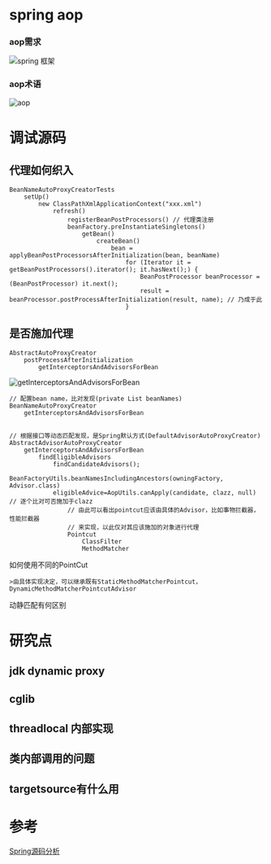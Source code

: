 # spring aop #
### **aop需求** ###
![spring 框架](https://user-images.githubusercontent.com/2216435/65569139-12308d80-df8f-11e9-9a3c-e9d7b2498941.png)

### **aop术语** ###
![aop](https://user-images.githubusercontent.com/2216435/65569137-10ff6080-df8f-11e9-84a1-4365be5b69cb.png)

# 调试源码 #

## 代理如何织入 ##

    BeanNameAutoProxyCreatorTests
		setUp()
			new ClassPathXmlApplicationContext("xxx.xml")
				refresh()
					registerBeanPostProcessors() // 代理类注册
					beanFactory.preInstantiateSingletons()
						getBean()
							createBean()
								bean = applyBeanPostProcessorsAfterInitialization(bean, beanName) 
									for (Iterator it = getBeanPostProcessors().iterator(); it.hasNext();) {
										BeanPostProcessor beanProcessor = (BeanPostProcessor) it.next();
										result = beanProcessor.postProcessAfterInitialization(result, name); // 乃成于此
									}

## 是否施加代理 ##

    AbstractAutoProxyCreator
    	postProcessAfterInitialization
			getInterceptorsAndAdvisorsForBean
![getInterceptorsAndAdvisorsForBean](https://user-images.githubusercontent.com/2216435/65667911-4b422e00-e073-11e9-8026-c119e4ffa8af.png)

	// 配置bean name，比对发现(private List beanNames)
    BeanNameAutoProxyCreator
		getInterceptorsAndAdvisorsForBean
    	
    
	// 根据接口等动态匹配发现，是Spring默认方式(DefaultAdvisorAutoProxyCreator)
	AbstractAdvisorAutoProxyCreator
		getInterceptorsAndAdvisorsForBean
			findEligibleAdvisors
				findCandidateAdvisors();
					BeanFactoryUtils.beanNamesIncludingAncestors(owningFactory, Advisor.class)
				eligibleAdvice=AopUtils.canApply(candidate, clazz, null) // 逐个比对可否施加于clazz
					// 由此可以看出pointcut应该由具体的Advisor，比如事物拦截器，性能拦截器
					// 来实现，以此仅对其应该施加的对象进行代理
					Pointcut
						ClassFilter
						MethodMatcher

如何使用不同的PointCut

	>由具体实现决定，可以继承既有StaticMethodMatcherPointcut，DynamicMethodMatcherPointcutAdvisor

动静匹配有何区别

# 研究点 #
## jdk dynamic proxy ##

## cglib ##

## threadlocal 内部实现 ##

## 类内部调用的问题 ##

## targetsource有什么用 ##

# 参考 #
[Spring源码分析](https://juejin.im/post/5ada8a5cf265da0b9347df8c)

